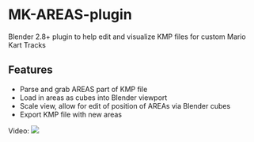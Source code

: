 # MK-AREAS-plugin
Blender 2.8+ plugin to help edit and visualize KMP files for custom Mario Kart Tracks 
## Features
* Parse and grab AREAS part of KMP file
* Load in areas as cubes into Blender viewport
* Scale view, allow for edit of position of AREAs via Blender cubes
* Export KMP file with new areas

Video:
[![](https://i.ytimg.com/vi_webp/QDt2I_BZKrI/maxresdefault.webp)](https://www.youtube.com/watch?v=QDt2I_BZKrI&feature=emb_title)
